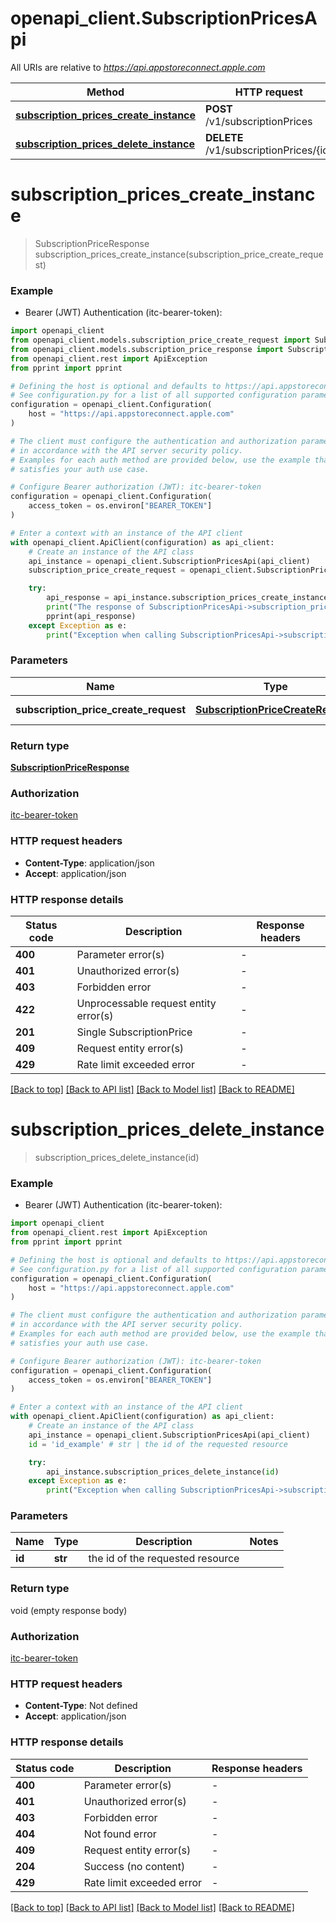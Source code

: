 # openapi_client.SubscriptionPricesApi

All URIs are relative to *https://api.appstoreconnect.apple.com*

Method | HTTP request | Description
------------- | ------------- | -------------
[**subscription_prices_create_instance**](SubscriptionPricesApi.md#subscription_prices_create_instance) | **POST** /v1/subscriptionPrices | 
[**subscription_prices_delete_instance**](SubscriptionPricesApi.md#subscription_prices_delete_instance) | **DELETE** /v1/subscriptionPrices/{id} | 


# **subscription_prices_create_instance**
> SubscriptionPriceResponse subscription_prices_create_instance(subscription_price_create_request)

### Example

* Bearer (JWT) Authentication (itc-bearer-token):

```python
import openapi_client
from openapi_client.models.subscription_price_create_request import SubscriptionPriceCreateRequest
from openapi_client.models.subscription_price_response import SubscriptionPriceResponse
from openapi_client.rest import ApiException
from pprint import pprint

# Defining the host is optional and defaults to https://api.appstoreconnect.apple.com
# See configuration.py for a list of all supported configuration parameters.
configuration = openapi_client.Configuration(
    host = "https://api.appstoreconnect.apple.com"
)

# The client must configure the authentication and authorization parameters
# in accordance with the API server security policy.
# Examples for each auth method are provided below, use the example that
# satisfies your auth use case.

# Configure Bearer authorization (JWT): itc-bearer-token
configuration = openapi_client.Configuration(
    access_token = os.environ["BEARER_TOKEN"]
)

# Enter a context with an instance of the API client
with openapi_client.ApiClient(configuration) as api_client:
    # Create an instance of the API class
    api_instance = openapi_client.SubscriptionPricesApi(api_client)
    subscription_price_create_request = openapi_client.SubscriptionPriceCreateRequest() # SubscriptionPriceCreateRequest | SubscriptionPrice representation

    try:
        api_response = api_instance.subscription_prices_create_instance(subscription_price_create_request)
        print("The response of SubscriptionPricesApi->subscription_prices_create_instance:\n")
        pprint(api_response)
    except Exception as e:
        print("Exception when calling SubscriptionPricesApi->subscription_prices_create_instance: %s\n" % e)
```



### Parameters


Name | Type | Description  | Notes
------------- | ------------- | ------------- | -------------
 **subscription_price_create_request** | [**SubscriptionPriceCreateRequest**](SubscriptionPriceCreateRequest.md)| SubscriptionPrice representation | 

### Return type

[**SubscriptionPriceResponse**](SubscriptionPriceResponse.md)

### Authorization

[itc-bearer-token](../README.md#itc-bearer-token)

### HTTP request headers

 - **Content-Type**: application/json
 - **Accept**: application/json

### HTTP response details

| Status code | Description | Response headers |
|-------------|-------------|------------------|
**400** | Parameter error(s) |  -  |
**401** | Unauthorized error(s) |  -  |
**403** | Forbidden error |  -  |
**422** | Unprocessable request entity error(s) |  -  |
**201** | Single SubscriptionPrice |  -  |
**409** | Request entity error(s) |  -  |
**429** | Rate limit exceeded error |  -  |

[[Back to top]](#) [[Back to API list]](../README.md#documentation-for-api-endpoints) [[Back to Model list]](../README.md#documentation-for-models) [[Back to README]](../README.md)

# **subscription_prices_delete_instance**
> subscription_prices_delete_instance(id)

### Example

* Bearer (JWT) Authentication (itc-bearer-token):

```python
import openapi_client
from openapi_client.rest import ApiException
from pprint import pprint

# Defining the host is optional and defaults to https://api.appstoreconnect.apple.com
# See configuration.py for a list of all supported configuration parameters.
configuration = openapi_client.Configuration(
    host = "https://api.appstoreconnect.apple.com"
)

# The client must configure the authentication and authorization parameters
# in accordance with the API server security policy.
# Examples for each auth method are provided below, use the example that
# satisfies your auth use case.

# Configure Bearer authorization (JWT): itc-bearer-token
configuration = openapi_client.Configuration(
    access_token = os.environ["BEARER_TOKEN"]
)

# Enter a context with an instance of the API client
with openapi_client.ApiClient(configuration) as api_client:
    # Create an instance of the API class
    api_instance = openapi_client.SubscriptionPricesApi(api_client)
    id = 'id_example' # str | the id of the requested resource

    try:
        api_instance.subscription_prices_delete_instance(id)
    except Exception as e:
        print("Exception when calling SubscriptionPricesApi->subscription_prices_delete_instance: %s\n" % e)
```



### Parameters


Name | Type | Description  | Notes
------------- | ------------- | ------------- | -------------
 **id** | **str**| the id of the requested resource | 

### Return type

void (empty response body)

### Authorization

[itc-bearer-token](../README.md#itc-bearer-token)

### HTTP request headers

 - **Content-Type**: Not defined
 - **Accept**: application/json

### HTTP response details

| Status code | Description | Response headers |
|-------------|-------------|------------------|
**400** | Parameter error(s) |  -  |
**401** | Unauthorized error(s) |  -  |
**403** | Forbidden error |  -  |
**404** | Not found error |  -  |
**409** | Request entity error(s) |  -  |
**204** | Success (no content) |  -  |
**429** | Rate limit exceeded error |  -  |

[[Back to top]](#) [[Back to API list]](../README.md#documentation-for-api-endpoints) [[Back to Model list]](../README.md#documentation-for-models) [[Back to README]](../README.md)

